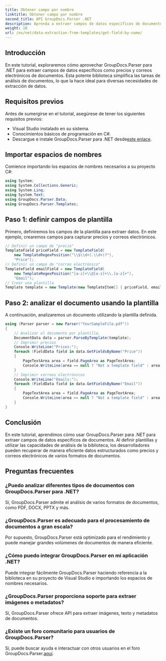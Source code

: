 ```yaml
---
title: Obtener campo por nombre
linktitle: Obtener campo por nombre
second_title: API GroupDocs.Parser .NET
description: Aprenda a extraer campos de datos específicos de documentos utilizando GroupDocs.Parser para .NET. Guía paso a paso con ejemplos de código.
weight: 10
url: /es/net/data-extraction-from-templates/get-field-by-name/
---
```

## Introducción
En este tutorial, exploraremos cómo aprovechar GroupDocs.Parser para .NET para extraer campos de datos específicos como precios y correos electrónicos de documentos. Esta potente biblioteca simplifica las tareas de análisis de documentos, lo que la hace ideal para diversas necesidades de extracción de datos.
## Requisitos previos
Antes de sumergirse en el tutorial, asegúrese de tener los siguientes requisitos previos:
- Visual Studio instalado en su sistema.
- Conocimientos básicos de programación en C#.
-  Descargue e instale GroupDocs.Parser para .NET desde[este enlace](https://releases.groupdocs.com/parser/net/).

## Importar espacios de nombres
Comience importando los espacios de nombres necesarios a su proyecto C#:
```csharp
using System;
using System.Collections.Generic;
using System.Linq;
using System.Text;
using GroupDocs.Parser.Data;
using GroupDocs.Parser.Templates;
```
## Paso 1: definir campos de plantilla
Primero, definiremos los campos de la plantilla para extraer datos. En este ejemplo, crearemos campos para capturar precios y correos electrónicos.
```csharp
// Definir un campo de "precio"
TemplateField priceField = new TemplateField(
    new TemplateRegexPosition("\\$\\d+(.\\d+)?"),
    "Price");
// Definir un campo de "correo electrónico"
TemplateField emailField = new TemplateField(
    new TemplateRegexPosition("[a-z]+\\@[a-z]+\\.[a-z]+"),
    "Email");
// Crear una plantilla
Template template = new Template(new TemplateItem[] { priceField, emailField });
```
## Paso 2: analizar el documento usando la plantilla
A continuación, analizaremos un documento utilizando la plantilla definida.
```csharp
using (Parser parser = new Parser("YourSampleFile.pdf"))
{
    // Analizar el documento por plantilla.
    DocumentData data = parser.ParseByTemplate(template);
    // Imprimir precios
    Console.WriteLine("Prices:");
    foreach (FieldData field in data.GetFieldsByName("Price"))
    {
        PageTextArea area = field.PageArea as PageTextArea;
        Console.WriteLine(area == null ? "Not a template field" : area.Text);
    }
    // Imprimir correos electrónicos
    Console.WriteLine("Emails:");
    foreach (FieldData field in data.GetFieldsByName("Email"))
    {
        PageTextArea area = field.PageArea as PageTextArea;
        Console.WriteLine(area == null ? "Not a template field" : area.Text);
    }
}
```

## Conclusión
En este tutorial, aprendimos cómo usar GroupDocs.Parser para .NET para extraer campos de datos específicos de documentos. Al definir plantillas y utilizar las capacidades de análisis de la biblioteca, los desarrolladores pueden recuperar de manera eficiente datos estructurados como precios y correos electrónicos de varios formatos de documentos.

## Preguntas frecuentes
### ¿Puedo analizar diferentes tipos de documentos con GroupDocs.Parser para .NET?
Sí, GroupDocs.Parser admite el análisis de varios formatos de documentos, como PDF, DOCX, PPTX y más.
### ¿GroupDocs.Parser es adecuado para el procesamiento de documentos a gran escala?
Por supuesto, GroupDocs.Parser está optimizado para el rendimiento y puede manejar grandes volúmenes de documentos de manera eficiente.
### ¿Cómo puedo integrar GroupDocs.Parser en mi aplicación .NET?
Puede integrar fácilmente GroupDocs.Parser haciendo referencia a la biblioteca en su proyecto de Visual Studio e importando los espacios de nombres necesarios.
### ¿GroupDocs.Parser proporciona soporte para extraer imágenes o metadatos?
Sí, GroupDocs.Parser ofrece API para extraer imágenes, texto y metadatos de documentos.
### ¿Existe un foro comunitario para usuarios de GroupDocs.Parser?
 Sí, puede buscar ayuda e interactuar con otros usuarios en el foro GroupDocs.Parser.[aquí](https://forum.groupdocs.com/c/parser/17).